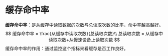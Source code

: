 # 缓存命中率

**缓存命中率**：是从缓存中读取数据的次数与总读取次数的比率，命中率越高越好。
$$
缓存命中率 = \frac{从缓存中读取次数}{总读取次数}\\
总读取次数 = 从缓存中读取次数+从慢速设备上读取次数
$$
缓存命中率的作用：通过监控这个指标来看缓存是否工作良好。